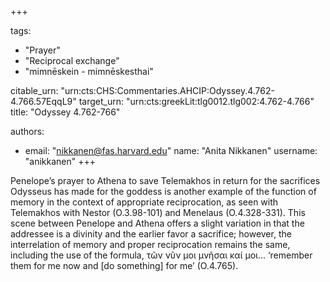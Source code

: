 +++

tags:
- "Prayer"
- "Reciprocal exchange"
- "mimnēskein - mimnēskesthai"

citable_urn: "urn:cts:CHS:Commentaries.AHCIP:Odyssey.4.762-4.766.57EqqL9"
target_urn: "urn:cts:greekLit:tlg0012.tlg002:4.762-4.766"
title: "Odyssey 4.762-766"

authors:
- email: "nikkanen@fas.harvard.edu"
  name: "Anita Nikkanen"
  username: "anikkanen"
+++

<p>Penelope’s prayer to Athena to save Telemakhos in return for the sacrifices Odysseus has made for the goddess is another example of the function of memory in the context of appropriate reciprocation, as seen with Telemakhos with Nestor (O.3.98-101) and Menelaus (O.4.328-331). This scene between Penelope and Athena offers a slight variation in that the addressee is a divinity and the earlier favor a sacrifice; however, the interrelation of memory and proper reciprocation remains the same, including the use of the formula, τῶν νῦν μοι μνῆσαι καί μοι… ‘remember them for me now and [do something] for me’ (O.4.765).</p>